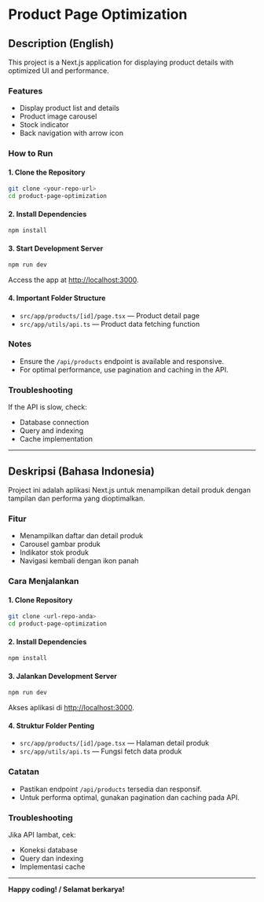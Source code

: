 # Product Page Optimization

## Description (English)
This project is a Next.js application for displaying product details with optimized UI and performance.

### Features
- Display product list and details
- Product image carousel
- Stock indicator
- Back navigation with arrow icon

### How to Run

#### 1. Clone the Repository
```bash
git clone <your-repo-url>
cd product-page-optimization
```

#### 2. Install Dependencies
```bash
npm install
```

#### 3. Start Development Server
```bash
npm run dev
```

Access the app at [http://localhost:3000](http://localhost:3000).

#### 4. Important Folder Structure
- `src/app/products/[id]/page.tsx` — Product detail page
- `src/app/utils/api.ts` — Product data fetching function

### Notes
- Ensure the `/api/products` endpoint is available and responsive.
- For optimal performance, use pagination and caching in the API.

### Troubleshooting
If the API is slow, check:
- Database connection
- Query and indexing
- Cache implementation

---

## Deskripsi (Bahasa Indonesia)
Project ini adalah aplikasi Next.js untuk menampilkan detail produk dengan tampilan dan performa yang dioptimalkan.

### Fitur
- Menampilkan daftar dan detail produk
- Carousel gambar produk
- Indikator stok produk
- Navigasi kembali dengan ikon panah

### Cara Menjalankan

#### 1. Clone Repository
```bash
git clone <url-repo-anda>
cd product-page-optimization
```

#### 2. Install Dependencies
```bash
npm install
```

#### 3. Jalankan Development Server
```bash
npm run dev
```

Akses aplikasi di [http://localhost:3000](http://localhost:3000).

#### 4. Struktur Folder Penting
- `src/app/products/[id]/page.tsx` — Halaman detail produk
- `src/app/utils/api.ts` — Fungsi fetch data produk

### Catatan
- Pastikan endpoint `/api/products` tersedia dan responsif.
- Untuk performa optimal, gunakan pagination dan caching pada API.

### Troubleshooting
Jika API lambat, cek:
- Koneksi database
- Query dan indexing
- Implementasi cache

---

**Happy coding! / Selamat berkarya!**

